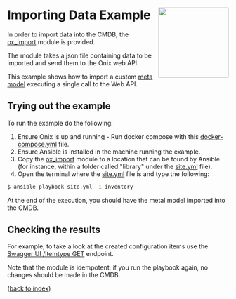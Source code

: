 # Importing Data Example <img src="../../../../../docs/pics/ox.png" width="160" height="160" align="right">

In order to import data into the CMDB, the [ox_import](../../ox_import.py) module is provided.

The module takes a json file containing data to be imported and send them to the Onix web 
API. 

This example shows how to import a custom [meta model](app_model.json) executing a single call to the Web API.


## Trying out the example
To run the example do the following:

1. Ensure Onix is up and running - Run docker compose with this [docker-compose.yml](../../docker-compose.yml) file.
2. Ensure Ansible is installed in the machine running the example.
3. Copy the [ox_import](../..py) module to a location that can be found by Ansible (for instance, within a 
folder called "library" under the [site.yml](site.yml) file).
4. Open the terminal where the [site.yml](site.yml) file is and type the following:

```bash
$ ansible-playbook site.yml -i inventory
```

At the end of the execution, you should have the metal model imported into the CMDB.

## Checking the results

For example, to take a look at the created configuration items use the 
[Swagger UI /itemtype GET](http://localhost:8080/swagger-ui.html#/web-api/getItemTypesUsingGET) endpoint.

Note that the module is idempotent, if you run the playbook again, no changes should be made in the CMDB.

([back to index](../readme.md))
